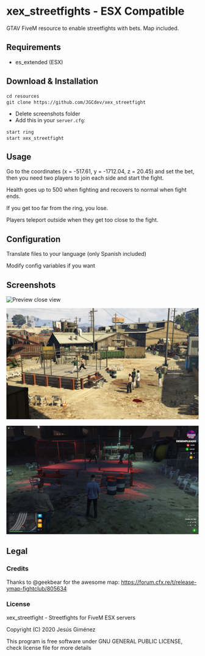 # xex_streetfights - ESX Compatible

GTAV FiveM resource to enable streetfights with bets. Map included. 

## Requirements

* es_extended (ESX)

## Download & Installation

```
cd resources
git clone https://github.com/JGCdev/xex_streetfight 
```
- Delete screenshots folder
- Add this in your `server.cfg`:

```
start ring 
start xex_streetfight
```

## Usage
Go to the coordinates (x = -517.61, y = -1712.04, z = 20.45) and set the bet, then you need two players to join each side and start the fight.

Health goes up to 500 when fighting and recovers to normal when fight ends.

If you get too far from the ring, you lose.

Players teleport outside when they get too close to the fight.

## Configuration

Translate files to your language (only Spanish included)

Modify config variables if you want


## Screenshots

![Preview close view](https://github.com/JGCdev/xex_streetfight/blob/master/screenshots/ring2.png)

![Preview panoramic](https://github.com/JGCdev/xex_streetfight/blob/master/screenshots/ring.png)

![Preview night view](https://github.com/JGCdev/xex_streetfight/blob/master/screenshots/ring-night.png)


## Legal

### Credits

Thanks to @geekbear for the awesome map: 
https://forum.cfx.re/t/release-ymap-fightclub/805634


### License

xex_streetfight - Streetfights for FiveM ESX servers

Copyright (C) 2020 Jesús Giménez

This program is free software under GNU GENERAL PUBLIC LICENSE, check license file for more details
